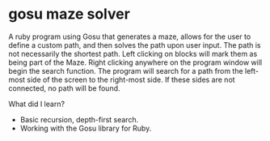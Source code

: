 # gosu maze solver
A ruby program using Gosu that generates a maze, allows for the user to define a custom path, and then solves the path upon user input. The path is not necessarily the shortest path. Left clicking on blocks will mark them as being part of the Maze. Right clicking anywhere on the program window will begin the search function. The program will search for a path from the left-most side of the screen to the right-most side. If these sides are not connected, no path will be found.

What did I learn?
  - Basic recursion, depth-first search.
  - Working with the Gosu library for Ruby.

